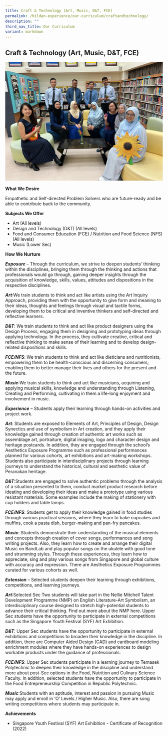 ```yaml
---
title: Craft & Technology (Art, Music, D&T, FCE)
permalink: /hildan-experience/our-curriculum/craftandtechnology/
description: ""
third_nav_title: Our Curriculum
variant: markdown
---
```

## Craft &amp;  Technology (Art, Music, D&amp;T, FCE)

![C&T Department](/images/Dept_C_T.jpg)

**What We Desire**

Empathetic and Self-directed Problem Solvers who are future-ready and be able to contribute back to the community.

**Subjects We Offer**

* Art (All levels)
* Design and Technology (D&T) (All levels)
* Food and Consumer Education (FCE) / Nutrition and Food Science (NFS) (All levels)
* Music (Lower Sec)

**How We Nurture**

**_Exposure_** – Through the curriculum, we strive to deepen students’ thinking within the disciplines, bringing them through the thinking and actions that professionals would go through, gaining deeper insights through the acquisition of knowledge, skills, values, attitudes and dispositions in the respective disciplines.

**_Art_**:We train students to think and act like artists using the Art Inquiry Approach, providing them with the opportunity to give form and meaning to their ideas, thoughts and feelings through visual and tactile forms, developing them to be critical and inventive thinkers and self-directed and reflective learners.

**_D&T_**: We train students to think and act like product designers using the Design Process, engaging them in designing and prototyping ideas through applying technology. In the process, they cultivate creative, critical and reflective thinking to make sense of their learning and to develop design-related dispositions and skills.

**_FCE/NFS_**: We train students to think and act like dieticians and nutritionists, empowering them to be health-conscious and discerning consumers; enabling them to better manage their lives and others for the present and the future.

**_Music_**:We train students to think and act like musicians, acquiring and applying musical skills, knowledge and understanding through Listening, Creating and Performing, cultivating in them a life-long enjoyment and involvement in music.

**_Experience_** – Students apply their learning through hands-on activities and project work.

**_Art_**: Students are exposed to Elements of Art, Principles of Design, Design Synectics and use of symbolism in Art creation, and they apply their knowledge gained through creation of authentic art works such as assemblage art, portraiture, digital imaging, logo and character design and heritage postcards. In addition, they are engaged through the school’s Aesthetics Exposure Programme such as professional performances planned for various cohorts, art exhibitions and art-making workshops. Students also participate in interdisciplinary projects through learning journeys to understand the historical, cultural and aesthetic value of Peranakan heritage.

**_D&T_**:Students are engaged to solve authentic problems through the analysis of a situation presented to them, conduct market product research before ideating and developing their ideas and make a prototype using various resistant materials. Some examples include the making of stationery with cup holders and table lamps.

**_FCE/NFS_**: Students get to apply their knowledge gained in food studies through various practical sessions, where they learn to bake cupcakes and muffins, cook a pasta dish, burger-making and pan-fry pancakes.

**_Music_**: Students demonstrate their understanding of the musical elements and concepts through creation of cover songs, performances and song writing projects. Also, they learn how to create and arrange their digital Music on BandLab and play popular songs on the ukulele with good tone and strumming styles. Through these experiences, they learn how to appreciate, sing and play various songs from Singapore and global culture with accuracy and expression. There are Aesthetics Exposure Programmes curated for various cohorts as well.

**_Extension_** – Selected students deepen their learning through exhibitions, competitions, and learning journeys.

**_Art_**:Selected Sec Two students will take part in the Nellie Mitchell Talent Development Programme (NMP) on English Literature-Art Symbolism, an interdisciplinary course designed to stretch high-potential students to advance their critical thinking. Find out more about the NMP here. Upper Sec students have the opportunity to participate in external competitions such as the Singapore Youth Festival (SYF) Art Exhibition.

**_D&T_**: Upper Sec students have the opportunity to participate in external exhibitions and competitions to broaden their knowledge in the discipline. In addition, there are Computer Aided Design (CAD) and cardboard modeling enrichment modules where they have hands-on experiences to design workable products under the guidance of professionals.

**_FCE/NFS_**: Upper Sec students participate in a learning journey to Temasek Polytechnic to deepen their knowledge in the discipline and understand more about post-Sec options in the Food, Nutrition and Culinary Science Faculty. In addition, selected students have the opportunity to participate in the Food Entrepreneurship Competition in Republic Polytechnic.

**_Music_**:Students with an aptitude, interest and passion in pursuing Music may apply and enroll in ‘O’ Levels / Higher Music. Also, there are song writing competitions where students may participate in.

**Achievements**

* Singapore Youth Festival (SYF) Art Exhibition - Certificate of Recognition (2022)